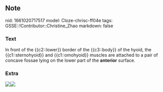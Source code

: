 ## Note
nid: 1661020717517
model: Cloze-chrisc-ff04e
tags: GSSE::!Contributor::Christine_Zhao
markdown: false

### Text
<div>
  <div>
    <div>
      <div>
        In front of the {{c2::lower}} border of the {{c3::body}} of
        the hyoid, the {{c1::sternohyoid}} and {{c1::omohyoid}}
        muscles are attached to a pair of concave fossae lying on
        the lower part of the <b>anterior</b> surface.
      </div>
    </div>
  </div>
</div>

### Extra
<img src=
"paste-ae2d1d0bd655fe2a2b79fc8adc5310533b839ce2.jpg"><img src= 
"Infrahyoid_muscles.png">
